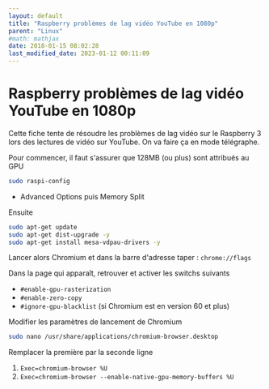 ```yaml
---
layout: default
title: "Raspberry problèmes de lag vidéo YouTube en 1080p"
parent: "Linux"
#math: mathjax
date: 2018-01-15 08:02:28
last_modified_date: 2023-01-12 00:11:09
---
```


# Raspberry problèmes de lag vidéo YouTube en 1080p

Cette fiche tente de résoudre les problèmes de lag vidéo sur le Raspberry 3 lors des lectures de vidéo sur YouTube. On va faire ça en mode télégraphe.

Pour commencer, il faut s'assurer que 128MB (ou plus) sont attribués au GPU

```bash
sudo raspi-config
```
* Advanced Options puis Memory Split

Ensuite

```bash
sudo apt-get update
sudo apt-get dist-upgrade -y
sudo apt-get install mesa-vdpau-drivers -y
```

Lancer alors Chromium et dans la barre d'adresse taper : ``chrome://flags``

Dans la page qui apparaît, retrouver et activer les switchs suivants

* ``#enable-gpu-rasterization``
* ``#enable-zero-copy``
* ``#ignore-gpu-blacklist`` (si Chromium est en version 60 et plus)

Modifier les paramètres de lancement de Chromium

```bash
sudo nano /usr/share/applications/chromium-browser.desktop
```

Remplacer la première par la seconde ligne

1. ``Exec=chromium-browser %U``
2. ``Exec=chromium-browser --enable-native-gpu-memory-buffers %U``

